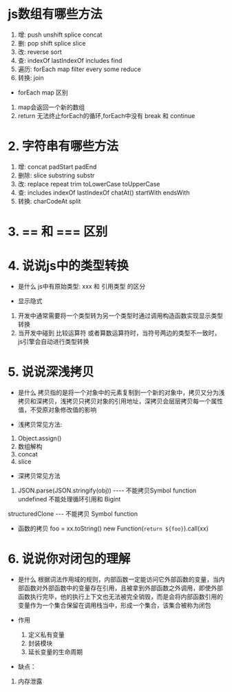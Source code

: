 # js数组有哪些方法
1. 增: push unshift splice concat
2. 删: pop shift splice slice 
3. 改: reverse sort
4. 查: indexOf lastIndexOf includes find 
5. 遍历: forEach map filter every some reduce 
6. 转换: join



- forEach map 区别
1. map会返回一个新的数组
2. return 无法终止forEach的循环,forEach中没有 break 和 continue


# 2. 字符串有哪些方法
1. 增: concat padStart padEnd
2. 删除: slice substring substr
3. 改: replace repeat  trim  toLowerCase toUpperCase
4. 查: includes indexOf lastIndexOf chatAt()  startWith endsWith
5. 转换: charCodeAt split 

# 3. == 和 === 区别


# 4. 说说js中的类型转换
 - 是什么
  js中有原始类型: xxx 和 引用类型 的区分

 - 显示隐式
  1. 开发中通常需要将一个类型转为另一个类型时通过调用构造函数实现显示类型转换
  2. 当开发中碰到 比较运算符 或者算数运算符时，当符号两边的类型不一致时，js引擎会自动进行类型转换 











# 5. 说说深浅拷贝
  - 是什么
  拷贝指的是将一个对象中的元素复制到一个新的对象中，拷贝又分为浅拷贝和深拷贝，浅拷贝只拷贝对象的引用地址，深拷贝会层层拷贝每一个属性值，不受原对象修改值的影响

  - 浅拷贝常见方法:
  1. Object.assign()
  2. 数组解构
  3. concat
  4. slice

  - 深拷贝常见方法
  1. JSON.parse(JSON.stringify(obj))  ---- 不能拷贝Symbol function undefined 不能处理循环引用和 Bigint

  structuredClone --- 不能拷贝 Symbol function  

  - 函数的拷贝 foo = xx.toString()   new Function(`return ${foo}`).call(xx)  



# 6. 说说你对闭包的理解
  - 是什么
  根据词法作用域的规则，内部函数一定能访问它外部函数的变量，当内部函数对外部函数中的变量存在引用，且被拿到外部函数之外调用，即使外部函数执行完毕，他的执行上下文也无法被完全销毁，而是会将内部函数引用的变量作为一个集合保留在调用栈当中，形成一个集合，该集合被称为闭包

  - 作用
    1. 定义私有变量
    2. 封装模块
    3. 延长变量的生命周期
  
  - 缺点：
  1. 内存泄露